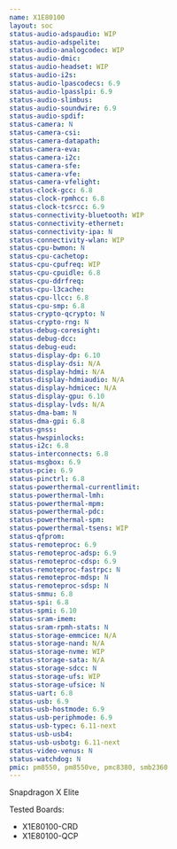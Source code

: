 ```yaml
---
name: X1E80100
layout: soc
status-audio-adspaudio: WIP
status-audio-adspelite:
status-audio-analogcodec: WIP
status-audio-dmic:
status-audio-headset: WIP
status-audio-i2s:
status-audio-lpascodecs: 6.9
status-audio-lpasslpi: 6.9
status-audio-slimbus:
status-audio-soundwire: 6.9
status-audio-spdif:
status-camera: N
status-camera-csi:
status-camera-datapath:
status-camera-eva:
status-camera-i2c:
status-camera-sfe:
status-camera-vfe:
status-camera-vfelight:
status-clock-gcc: 6.8
status-clock-rpmhcc: 6.8
status-clock-tcsrcc: 6.9
status-connectivity-bluetooth: WIP
status-connectivity-ethernet:
status-connectivity-ipa: N
status-connectivity-wlan: WIP
status-cpu-bwmon: N
status-cpu-cachetop:
status-cpu-cpufreq: WIP
status-cpu-cpuidle: 6.8
status-cpu-ddrfreq:
status-cpu-l3cache:
status-cpu-llcc: 6.8
status-cpu-smp: 6.8
status-crypto-qcrypto: N
status-crypto-rng: N
status-debug-coresight:
status-debug-dcc:
status-debug-eud:
status-display-dp: 6.10
status-display-dsi: N/A
status-display-hdmi: N/A
status-display-hdmiaudio: N/A
status-display-hdmicec: N/A
status-display-gpu: 6.10
status-display-lvds: N/A
status-dma-bam: N
status-dma-gpi: 6.8
status-gnss:
status-hwspinlocks:
status-i2c: 6.8
status-interconnects: 6.8
status-msgbox: 6.9
status-pcie: 6.9
status-pinctrl: 6.8
status-powerthermal-currentlimit:
status-powerthermal-lmh:
status-powerthermal-mpm:
status-powerthermal-pdc:
status-powerthermal-spm:
status-powerthermal-tsens: WIP
status-qfprom:
status-remoteproc: 6.9
status-remoteproc-adsp: 6.9
status-remoteproc-cdsp: 6.9
status-remoteproc-fastrpc: N
status-remoteproc-mdsp: N
status-remoteproc-sdsp: N
status-smmu: 6.8
status-spi: 6.8
status-spmi: 6.10
status-sram-imem:
status-sram-rpmh-stats: N
status-storage-emmcice: N/A
status-storage-nand: N/A
status-storage-nvme: WIP
status-storage-sata: N/A
status-storage-sdcc: N
status-storage-ufs: WIP
status-storage-ufsice: N
status-uart: 6.8
status-usb: 6.9
status-usb-hostmode: 6.9
status-usb-periphmode: 6.9
status-usb-typec: 6.11-next
status-usb-usb4:
status-usb-usbotg: 6.11-next
status-video-venus: N
status-watchdog: N
pmic: pm8550, pm8550ve, pmc8380, smb2360
---
```

Snapdragon X Elite

Tested Boards:
- X1E80100-CRD
- X1E80100-QCP

